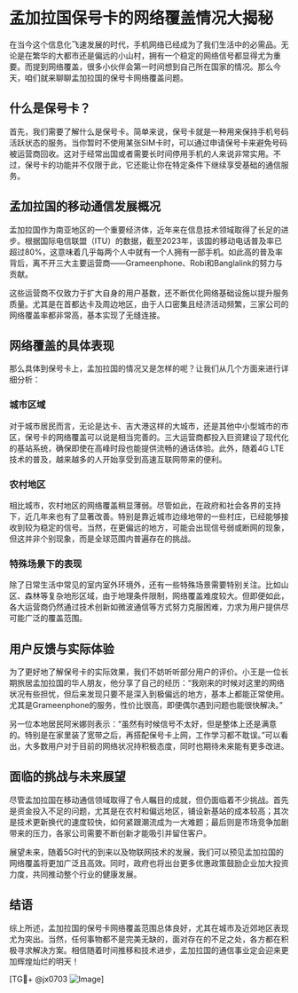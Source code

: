 # 孟加拉国保号卡的网络覆盖情况大揭秘

在当今这个信息化飞速发展的时代，手机网络已经成为了我们生活中的必需品。无论是在繁华的大都市还是偏远的小山村，拥有一个稳定的网络信号都显得尤为重要。而提到网络覆盖，很多小伙伴会第一时间想到自己所在国家的情况。那么今天，咱们就来聊聊孟加拉国的保号卡网络覆盖问题。

## 什么是保号卡？

首先，我们需要了解什么是保号卡。简单来说，保号卡就是一种用来保持手机号码活跃状态的服务。当你暂时不使用某张SIM卡时，可以通过申请保号卡来避免号码被运营商回收。这对于经常出国或者需要长时间停用手机的人来说非常实用。不过，保号卡的功能并不仅限于此，它还能让你在特定条件下继续享受基础的通信服务。

## 孟加拉国的移动通信发展概况

孟加拉国作为南亚地区的一个重要经济体，近年来在信息技术领域取得了长足的进步。根据国际电信联盟（ITU）的数据，截至2023年，该国的移动电话普及率已超过80%，这意味着几乎每两个人中就有一个人拥有一部手机。如此高的普及率背后，离不开三大主要运营商——Grameenphone、Robi和Banglalink的努力与贡献。

这些运营商不仅致力于扩大自身的用户基数，还不断优化网络基础设施以提升服务质量。尤其是在首都达卡及周边地区，由于人口密集且经济活动频繁，三家公司的网络覆盖率都非常高，基本实现了无缝连接。

## 网络覆盖的具体表现

那么具体到保号卡上，孟加拉国的情况又是怎样的呢？让我们从几个方面来进行详细分析：

### 城市区域

对于城市居民而言，无论是达卡、吉大港这样的大城市，还是其他中小型城市的市区，保号卡的网络覆盖可以说是相当完善的。三大运营商都投入巨资建设了现代化的基站系统，确保即使在高峰时段也能提供流畅的通话体验。此外，随着4G LTE技术的普及，越来越多的人开始享受到高速互联网带来的便利。

### 农村地区

相比城市，农村地区的网络覆盖稍显薄弱。尽管如此，在政府和社会各界的支持下，近几年来也有了显著改善。特别是靠近城市边缘地带的一些村庄，已经能够接收到较为稳定的信号。当然，在更偏远的地方，可能会出现信号弱或断网的现象，但这并非个别现象，而是全球范围内普遍存在的挑战。

### 特殊场景下的表现

除了日常生活中常见的室内室外环境外，还有一些特殊场景需要特别关注。比如山区、森林等复杂地形区域，由于地理条件限制，网络覆盖难度较大。但即便如此，各大运营商仍然通过技术创新如微波通信等方式努力克服困难，力求为用户提供尽可能广泛的覆盖范围。

## 用户反馈与实际体验

为了更好地了解保号卡的实际效果，我们不妨听听部分用户的评价。小王是一位长期旅居孟加拉国的华人朋友，他分享了自己的经历：“我刚来的时候对这里的网络状况有些担忧，但后来发现只要不是深入到极偏远的地方，基本上都能正常使用。尤其是Grameenphone的服务，性价比很高，即便偶尔遇到问题也能很快解决。”

另一位本地居民阿米娜则表示：“虽然有时候信号不太好，但是整体上还是满意的。特别是在家里装了宽带之后，再搭配保号卡上网，工作学习都不耽误。”可以看出，大多数用户对于目前的网络状况持积极态度，同时也期待未来能有更多改进。

## 面临的挑战与未来展望

尽管孟加拉国在移动通信领域取得了令人瞩目的成就，但仍面临着不少挑战。首先是资金投入不足的问题，尤其是在农村和偏远地区，铺设新基站的成本较高；其次是技术更新换代的速度较快，如何紧跟潮流成为一大难题；最后则是市场竞争加剧带来的压力，各家公司需要不断创新才能吸引并留住客户。

展望未来，随着5G时代的到来以及物联网技术的发展，我们可以预见孟加拉国的网络覆盖将更加广泛且高效。同时，政府也将出台更多优惠政策鼓励企业加大投资力度，共同推动整个行业的健康发展。

## 结语

综上所述，孟加拉国的保号卡网络覆盖范围总体良好，尤其在城市及近郊地区表现尤为突出。当然，任何事物都不是完美无缺的，面对存在的不足之处，各方都在积极寻求解决方案。相信随着时间推移和技术进步，孟加拉国的通信事业定会迎来更加辉煌灿烂的明天！

[TG💪+ @jx0703 ![Image](https://github.com/user-attachments/assets/dbca1d08-cadb-493c-b0ec-ad6f7a83f270)]